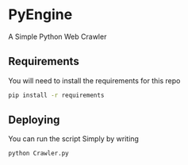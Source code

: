 # PyEngine
A Simple Python Web Crawler

## Requirements
You will need to install the requirements for this repo
```bash
pip install -r requirements
```

## Deploying
You can run the script Simply by writing
```bash
python Crawler.py
```
